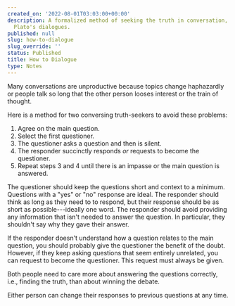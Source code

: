```yaml
---
created_on: '2022-08-01T03:03:00+00:00'
description: A formalized method of seeking the truth in conversation, inspired by
  Plato's dialogues.
published: null
slug: how-to-dialogue
slug_override: ''
status: Published
title: How to Dialogue
type: Notes
---
```

Many conversations are unproductive because topics change haphazardly or people talk so long that the other person looses interest or the train of thought.

Here is a method for two conversing truth-seekers to avoid these problems:

1.  Agree on the main question.
2.  Select the first questioner.
3.  The questioner asks a question and then is silent.
4.  The responder succinctly responds *or* requests to become the questioner.
5.  Repeat steps 3 and 4 until there is an impasse or the main question is answered.

The questioner should keep the questions short and context to a minimum. Questions with a "yes" or "no" response are ideal. The responder should think as long as they need to to respond, but their response should be as short as possible---ideally one word. The responder should avoid providing any information that isn't needed to answer the question. In particular, they shouldn't say why they gave their answer.

If the responder doesn't understand how a question relates to the main question, you should probably give the questioner the benefit of the doubt. However, if they keep asking questions that seem entirely unrelated, you can request to become the questioner. This request must always be given.

Both people need to care more about answering the questions correctly, i.e., finding the truth, than about winning the debate.

Either person can change their responses to previous questions at any time.
